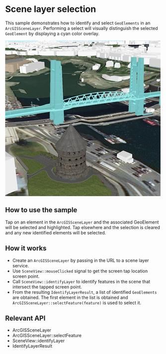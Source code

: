 # Scene layer selection

This sample demonstrates how to identify and select `GeoElements` in an `ArcGISSceneLayer`. Performing a select will visually distinguish the selected `GeoElement` by displaying a cyan color overlay.

![](screenshot.png)

## How to use the sample
Tap on an element in the `ArcGISSceneLayer` and the associated GeoElement will be selected and highlighted. Tap elsewhere and the selection is cleared and any new identified elements will be selected.

## How it works
- Create an `ArcGISSceneLayer` by passing in the URL to a scene layer service.
- Use `SceneView::mouseClicked` signal to get the screen tap location screen point.
- Call `SceneView::identifyLayer` to identify features in the scene that intersect the tapped screen point.
- From the resulting `IdentifyLayerResult`, a list of identified `GeoElements` are obtained. The first element in the list is obtained and `ArcGISSceneLayer::selectFeature(feature)` is used to select it.

## Relevant API
- ArcGISSceneLayer
- ArcGISSceneLayer::selectFeature
- SceneView::identifyLayer
- IdentifyLayerResult
